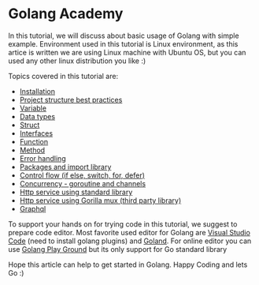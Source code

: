 # Golang Academy

In this tutorial, we will discuss about basic usage of Golang with simple example. Environment used in this tutorial is Linux environment, as this artice is written we are using Linux machine with Ubuntu OS, but you can used any other linux distribution you like :)

Topics covered in this tutorial are:
- [Installation](installation/installation.md)
- [Project structure best practices](project-structure/project-structure.md)
- [Variable](variable/variable.md)
- [Data types](data-types/data-types.md)
- [Struct](struct-and-interfaces/Struct.md)
- [Interfaces](struct-and-interfaces/Interface.md)
- [Function](functions-and-methods/Function.md)
- [Method](functions-and-methods)
- [Error handling](error-handling/Error.md)
- [Packages and import library](packages/README.md)
- [Control flow (if else, switch, for, defer)](control-flow/README.md)
- [Concurrency - goroutine and channels](concurrency/README.md)
- [Http service using standard library](rest-api/restapi-native.md)
- [Http service using Gorilla mux (third party library)](rest-api/restapi-gorillamux.md)
- [Graphql](graphql/README.md)

To support your hands on for trying code in this tutorial, we suggest to prepare code editor. Most favorite used editor for Golang are [Visual Studio Code](https://code.visualstudio.com/download) (need to install golang plugins) and [Goland](https://www.jetbrains.com/go/download/). For online editor you can use [Golang Play Ground](https://play.golang.org/) but its only support for Go standard library

Hope this article can help to get started in Golang. Happy Coding and lets Go :)